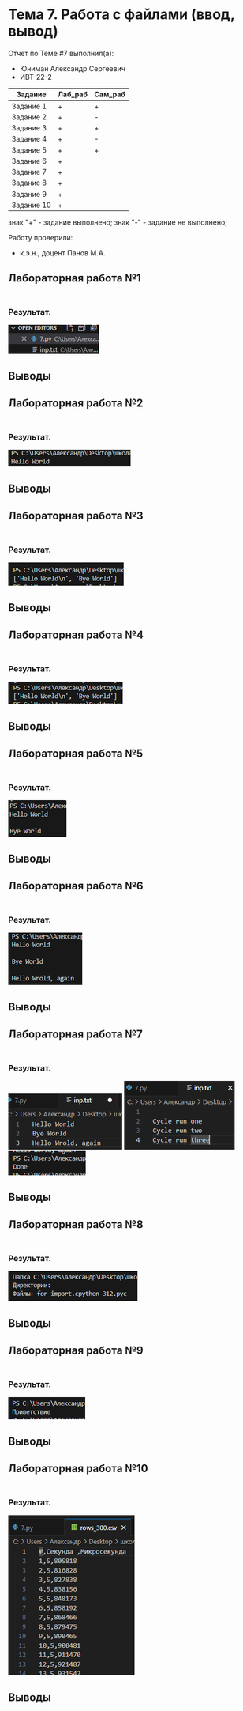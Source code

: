 # Тема 7. Работа с файлами (ввод, вывод)
Отчет по Теме #7 выполнил(а):
- Юниман Александр Сергеевич
- ИВТ-22-2

| Задание | Лаб_раб | Сам_раб |
| ------ | ------ | ------ |
| Задание 1 | + | + |
| Задание 2 | + | - |
| Задание 3 | + | + |
| Задание 4 | + | - |
| Задание 5 | + | + |
| Задание 6 | + |
| Задание 7 | + |
| Задание 8 | + |
| Задание 9 | + |
| Задание 10 | + |

знак "+" - задание выполнено; знак "-" - задание не выполнено;

Работу проверили:
- к.э.н., доцент Панов М.А.

## Лабораторная работа №1

### 

```python

```
### Результат.
![Меню](https://github.com/AlexandrYuniman/ProgIng/blob/Tema_7/pic/lab1.png)

## Выводы

## Лабораторная работа №2

### 

```python

```
### Результат.
![Меню](https://github.com/AlexandrYuniman/ProgIng/blob/Tema_7/pic/lab2.png)

## Выводы

## Лабораторная работа №3

### 

```python

```
### Результат.
![Меню](https://github.com/AlexandrYuniman/ProgIng/blob/Tema_7/pic/lab3.png)

## Выводы

## Лабораторная работа №4

### 

```python

```
### Результат.
![Меню](https://github.com/AlexandrYuniman/ProgIng/blob/Tema_7/pic/lab4.png)

## Выводы

## Лабораторная работа №5

### 

```python

```
### Результат.
![Меню](https://github.com/AlexandrYuniman/ProgIng/blob/Tema_7/pic/lab5.png)

## Выводы

## Лабораторная работа №6

### 

```python

```
### Результат.
![Меню](https://github.com/AlexandrYuniman/ProgIng/blob/Tema_7/pic/lab6.png)

## Выводы

## Лабораторная работа №7

### 

```python

```
### Результат.
![Меню](https://github.com/AlexandrYuniman/ProgIng/blob/Tema_7/pic/lab7.1.png)
![Меню](https://github.com/AlexandrYuniman/ProgIng/blob/Tema_7/pic/lab7.2.png)
![Меню](https://github.com/AlexandrYuniman/ProgIng/blob/Tema_7/pic/lab7.3.png)

## Выводы

## Лабораторная работа №8
### 

```python

```
### Результат.
![Меню](https://github.com/AlexandrYuniman/ProgIng/blob/Tema_7/pic/lab8.png)

## Выводы

## Лабораторная работа №9

### 

```python

```
### Результат.
![Меню](https://github.com/AlexandrYuniman/ProgIng/blob/Tema_7/pic/lab9.png)

## Выводы

## Лабораторная работа №10

### 

```python

```
### Результат.
![Меню](https://github.com/AlexandrYuniman/ProgIng/blob/Tema_7/pic/lab10.png)

## Выводы

